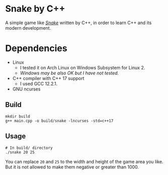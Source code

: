 # Snake by C++

A simple game like [*Snake*](https://en.wikipedia.org/wiki/Snake_(video_game_genre)) written by C++, in order to learn C++ and its modern development.

# Dependencies

- Linux
  - I tested it on Arch Linux on Windows Subsystem for Linux 2.
  - *Windows may be also OK but I have not tested.*
- C++ compiler with C++ 17 support
  - I used GCC 12.2.1.
- GNU ncurses

## Build

```shell
mkdir build
g++ main.cpp -o build/snake -lncurses -std=c++17
```

## Usage

```shell
# In build/ directory
./snake 20 25
```

You can replace `20` and `25` to the width and height of the game area you like. But it is not allowed to make them negative or greater than 1000.